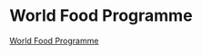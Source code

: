 # World Food Programme 

[World Food Programme ](https://innovation.wfp.org/project/building-blocks)
